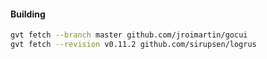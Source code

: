 #### Building

```bash
gvt fetch --branch master github.com/jroimartin/gocui
gvt fetch --revision v0.11.2 github.com/sirupsen/logrus
```
